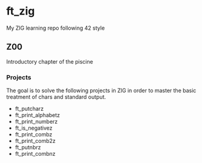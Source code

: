 # ft_zig
My ZIG learning repo following 42 style

## Z00
Introductory chapter of the piscine

### Projects
The goal is to solve the following projects in ZIG in order to master the basic treatment of chars and standard output.

* ft_putcharz
* ft_print_alphabetz
* ft_print_numberz
* ft_is_negativez
* ft_print_combz
* ft_print_comb2z
* ft_putnbrz
* ft_print_combnz
